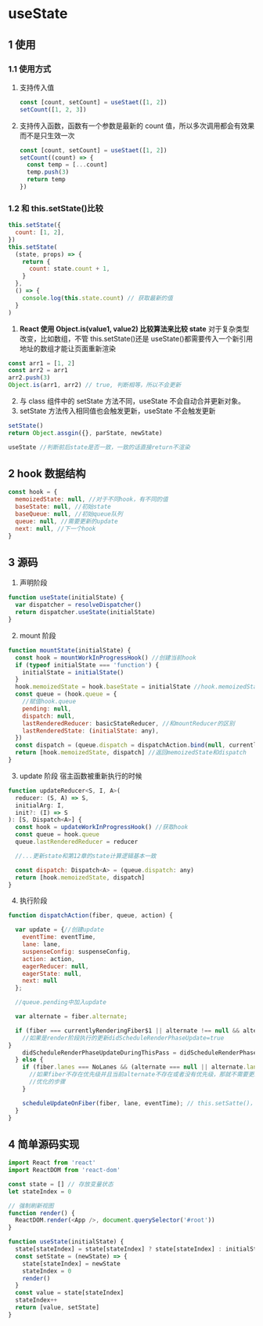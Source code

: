 # useState

## 1 使用

### 1.1 使用方式

1. 支持传入值
   ```js
   const [count, setCount] = useStaet([1, 2])
   setCount([1, 2, 3])
   ```
2. 支持传入函数，函数有一个参数是最新的 count 值，所以多次调用都会有效果而不是只生效一次
   ```js
   const [count, setCount] = useStaet([1, 2])
   setCount((count) => {
     const temp = [...count]
     temp.push(3)
     return temp
   })
   ```

### 1.2 和 this.setState()比较

```js
this.setState({
  count: [1, 2],
})
this.setState(
  (state, props) => {
    return {
      count: state.count + 1,
    }
  },
  () => {
    console.log(this.state.count) // 获取最新的值
  }
)
```

1. **React 使用 Object.is(value1, value2) 比较算法来比较 state**
   对于复杂类型改变，比如数组，不管 this.setState()还是 useState()都需要传入一个新引用地址的数组才能让页面重新渲染

```js
const arr1 = [1, 2]
const arr2 = arr1
arr2.push(3)
Object.is(arr1, arr2) // true, 判断相等，所以不会更新
```

2. 与 class 组件中的 setState 方法不同，useState 不会自动合并更新对象。
3. setState 方法传入相同值也会触发更新，useState 不会触发更新

```js
setState()
return Object.assgin({}, parState, newState)

useState //判断前后state是否一致，一致的话直接return不渲染
```

## 2 hook 数据结构

```js
const hook = {
  memoizedState: null, //对于不同hook，有不同的值
  baseState: null, //初始state
  baseQueue: null, //初始queue队列
  queue: null, //需要更新的update
  next: null, //下一个hook
}
```

## 3 源码

1. 声明阶段

```js
function useState(initialState) {
  var dispatcher = resolveDispatcher()
  return dispatcher.useState(initialState)
}
```

2. mount 阶段

```js
function mountState(initialState) {
  const hook = mountWorkInProgressHook() //创建当前hook
  if (typeof initialState === 'function') {
    initialState = initialState()
  }
  hook.memoizedState = hook.baseState = initialState //hook.memoizedState赋值
  const queue = (hook.queue = {
    //赋值hook.queue
    pending: null,
    dispatch: null,
    lastRenderedReducer: basicStateReducer, //和mountReducer的区别
    lastRenderedState: (initialState: any),
  })
  const dispatch = (queue.dispatch = dispatchAction.bind(null, currentlyRenderingFiber, queue))
  return [hook.memoizedState, dispatch] //返回memoizedState和dispatch
}
```

3. update 阶段
   宿主函数被重新执行的时候

```js
function updateReducer<S, I, A>(
  reducer: (S, A) => S,
  initialArg: I,
  init?: (I) => S
): [S, Dispatch<A>] {
  const hook = updateWorkInProgressHook() //获取hook
  const queue = hook.queue
  queue.lastRenderedReducer = reducer

  //...更新state和第12章的state计算逻辑基本一致

  const dispatch: Dispatch<A> = (queue.dispatch: any)
  return [hook.memoizedState, dispatch]
}
```

4. 执行阶段

```js
function dispatchAction(fiber, queue, action) {

  var update = {//创建update
    eventTime: eventTime,
    lane: lane,
    suspenseConfig: suspenseConfig,
    action: action,
    eagerReducer: null,
    eagerState: null,
    next: null
  };

  //queue.pending中加入update

  var alternate = fiber.alternate;

  if (fiber === currentlyRenderingFiber$1 || alternate !== null && alternate === currentlyRenderingFiber$1) {
    //如果是render阶段执行的更新didScheduleRenderPhaseUpdate=true
}
    didScheduleRenderPhaseUpdateDuringThisPass = didScheduleRenderPhaseUpdate = true;
  } else {
    if (fiber.lanes === NoLanes && (alternate === null || alternate.lanes === NoLanes)) {
      //如果fiber不存在优先级并且当前alternate不存在或者没有优先级，那就不需要更新了
      //优化的步骤
    }

    scheduleUpdateOnFiber(fiber, lane, eventTime); // this.setSatte()， ReactDOM.render()源码中都有
  }
}
```

## 4 简单源码实现

```js
import React from 'react'
import ReactDOM from 'react-dom'

const state = [] // 存放变量状态
let stateIndex = 0

// 强制刷新视图
function render() {
  ReactDOM.render(<App />, document.querySelector('#root'))
}

function useState(initialState) {
  state[stateIndex] = state[stateIndex] ? state[stateIndex] : initialState
  const setState = (newState) => {
    state[stateIndex] = newState
    stateIndex = 0
    render()
  }
  const value = state[stateIndex]
  stateIndex++
  return [value, setState]
}
```
